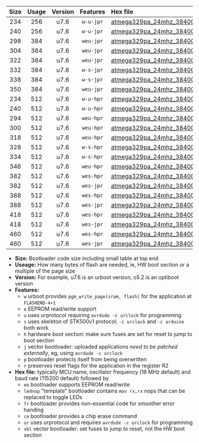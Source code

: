 |Size|Usage|Version|Features|Hex file|
|:-:|:-:|:-:|:-:|:--|
|234|256|u7.6|`w-u-jpr`|[atmega329pa_24mhz_38400bps_ur_vbl.hex](https://raw.githubusercontent.com/stefanrueger/urboot/main/atmega329pa_24mhz_38400bps_ur_vbl.hex)|
|240|256|u7.6|`w-u-jpr`|[atmega329pa_24mhz_38400bps_lednop_ur_vbl.hex](https://raw.githubusercontent.com/stefanrueger/urboot/main/atmega329pa_24mhz_38400bps_lednop_ur_vbl.hex)|
|298|384|u7.6|`weu-jpr`|[atmega329pa_24mhz_38400bps_ee_ur_vbl.hex](https://raw.githubusercontent.com/stefanrueger/urboot/main/atmega329pa_24mhz_38400bps_ee_ur_vbl.hex)|
|304|384|u7.6|`weu-jpr`|[atmega329pa_24mhz_38400bps_ee_lednop_ur_vbl.hex](https://raw.githubusercontent.com/stefanrueger/urboot/main/atmega329pa_24mhz_38400bps_ee_lednop_ur_vbl.hex)|
|322|384|u7.6|`weu-jpr`|[atmega329pa_24mhz_38400bps_ee_lednop_fr_ur_vbl.hex](https://raw.githubusercontent.com/stefanrueger/urboot/main/atmega329pa_24mhz_38400bps_ee_lednop_fr_ur_vbl.hex)|
|332|384|u7.6|`w-s-jpr`|[atmega329pa_24mhz_38400bps_vbl.hex](https://raw.githubusercontent.com/stefanrueger/urboot/main/atmega329pa_24mhz_38400bps_vbl.hex)|
|338|384|u7.6|`w-s-jpr`|[atmega329pa_24mhz_38400bps_lednop_vbl.hex](https://raw.githubusercontent.com/stefanrueger/urboot/main/atmega329pa_24mhz_38400bps_lednop_vbl.hex)|
|350|384|u7.6|`weu-jpr`|[atmega329pa_24mhz_38400bps_ee_lednop_fr_ce_ur_vbl.hex](https://raw.githubusercontent.com/stefanrueger/urboot/main/atmega329pa_24mhz_38400bps_ee_lednop_fr_ce_ur_vbl.hex)|
|234|512|u7.6|`w-u-hpr`|[atmega329pa_24mhz_38400bps_ur.hex](https://raw.githubusercontent.com/stefanrueger/urboot/main/atmega329pa_24mhz_38400bps_ur.hex)|
|240|512|u7.6|`w-u-hpr`|[atmega329pa_24mhz_38400bps_lednop_ur.hex](https://raw.githubusercontent.com/stefanrueger/urboot/main/atmega329pa_24mhz_38400bps_lednop_ur.hex)|
|294|512|u7.6|`weu-hpr`|[atmega329pa_24mhz_38400bps_ee_ur.hex](https://raw.githubusercontent.com/stefanrueger/urboot/main/atmega329pa_24mhz_38400bps_ee_ur.hex)|
|300|512|u7.6|`weu-hpr`|[atmega329pa_24mhz_38400bps_ee_lednop_ur.hex](https://raw.githubusercontent.com/stefanrueger/urboot/main/atmega329pa_24mhz_38400bps_ee_lednop_ur.hex)|
|318|512|u7.6|`weu-hpr`|[atmega329pa_24mhz_38400bps_ee_lednop_fr_ur.hex](https://raw.githubusercontent.com/stefanrueger/urboot/main/atmega329pa_24mhz_38400bps_ee_lednop_fr_ur.hex)|
|328|512|u7.6|`w-s-hpr`|[atmega329pa_24mhz_38400bps.hex](https://raw.githubusercontent.com/stefanrueger/urboot/main/atmega329pa_24mhz_38400bps.hex)|
|334|512|u7.6|`w-s-hpr`|[atmega329pa_24mhz_38400bps_lednop.hex](https://raw.githubusercontent.com/stefanrueger/urboot/main/atmega329pa_24mhz_38400bps_lednop.hex)|
|346|512|u7.6|`weu-hpr`|[atmega329pa_24mhz_38400bps_ee_lednop_fr_ce_ur.hex](https://raw.githubusercontent.com/stefanrueger/urboot/main/atmega329pa_24mhz_38400bps_ee_lednop_fr_ce_ur.hex)|
|382|512|u7.6|`wes-hpr`|[atmega329pa_24mhz_38400bps_ee.hex](https://raw.githubusercontent.com/stefanrueger/urboot/main/atmega329pa_24mhz_38400bps_ee.hex)|
|382|512|u7.6|`wes-jpr`|[atmega329pa_24mhz_38400bps_ee_vbl.hex](https://raw.githubusercontent.com/stefanrueger/urboot/main/atmega329pa_24mhz_38400bps_ee_vbl.hex)|
|388|512|u7.6|`wes-hpr`|[atmega329pa_24mhz_38400bps_ee_lednop.hex](https://raw.githubusercontent.com/stefanrueger/urboot/main/atmega329pa_24mhz_38400bps_ee_lednop.hex)|
|388|512|u7.6|`wes-jpr`|[atmega329pa_24mhz_38400bps_ee_lednop_vbl.hex](https://raw.githubusercontent.com/stefanrueger/urboot/main/atmega329pa_24mhz_38400bps_ee_lednop_vbl.hex)|
|418|512|u7.6|`wes-hpr`|[atmega329pa_24mhz_38400bps_ee_lednop_fr.hex](https://raw.githubusercontent.com/stefanrueger/urboot/main/atmega329pa_24mhz_38400bps_ee_lednop_fr.hex)|
|418|512|u7.6|`wes-jpr`|[atmega329pa_24mhz_38400bps_ee_lednop_fr_vbl.hex](https://raw.githubusercontent.com/stefanrueger/urboot/main/atmega329pa_24mhz_38400bps_ee_lednop_fr_vbl.hex)|
|460|512|u7.6|`wes-hpr`|[atmega329pa_24mhz_38400bps_ee_lednop_fr_ce.hex](https://raw.githubusercontent.com/stefanrueger/urboot/main/atmega329pa_24mhz_38400bps_ee_lednop_fr_ce.hex)|
|460|512|u7.6|`wes-jpr`|[atmega329pa_24mhz_38400bps_ee_lednop_fr_ce_vbl.hex](https://raw.githubusercontent.com/stefanrueger/urboot/main/atmega329pa_24mhz_38400bps_ee_lednop_fr_ce_vbl.hex)|

- **Size:** Bootloader code size including small table at top end
- **Useage:** How many bytes of flash are needed, ie, HW boot section or a multiple of the page size
- **Version:** For example, u7.6 is an urboot version, o5.2 is an optiboot version
- **Features:**
  + `w` urboot provides `pgm_write_page(sram, flash)` for the application at `FLASHEND-4+1`
  + `e` EEPROM read/write support
  + `u` uses urprotocol requiring `avrdude -c urclock` for programming
  + `s` uses skeleton of STK500v1 protocol; `-c urclock` and `-c arduino` both work
  + `h` hardware boot section: make sure fuses are set for reset to jump to boot section
  + `j` vector bootloader: uploaded applications *need to be patched externally*, eg, using `avrdude -c urclock`
  + `p` bootloader protects itself from being overwritten
  + `r` preserves reset flags for the application in the register R2
- **Hex file:** typically MCU name, oscillator frequency (16 MHz default) and baud rate (115200 default) followed by
  + `ee` bootloader supports EEPROM read/write
  + `lednop` "template" bootloader contains `mov rx,rx` nops that can be replaced to toggle LEDs
  + `fr` bootloader provides non-essential code for smoother error handing
  + `ce` bootloader provides a chip erase command
  + `ur` uses urprotocol and requires `avrdude -c urclock` for programming
  + `vbl` vector bootloader: set fuses to jump to reset, not the HW boot section

